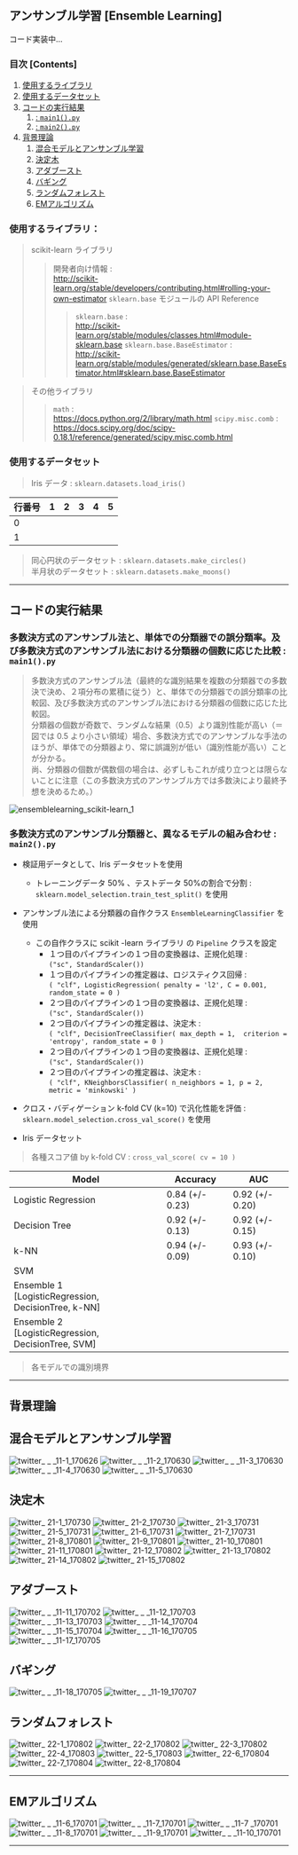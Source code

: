 ## アンサンブル学習 [Ensemble Learning]

コード実装中...

### 目次 [Contents]

1. [使用するライブラリ](#使用するライブラリ)
1. [使用するデータセット](#使用するデータセット)
1. [コードの実行結果](#コードの実行結果)
    1. [ : `main1().py`](#)
    1. [ : `main2().py`](#)
1. [背景理論](#背景理論)
    1. [混合モデルとアンサンブル学習](#混合モデルとアンサンブル学習)
    1. [決定木](#決定木)
    1. [アダブースト](#アダブースト)
    1. [バギング](#バギング)
    1. [ランダムフォレスト](#ランダムフォレスト)
    1. [EMアルゴリズム](#EMアルゴリズム)

<a name="#使用するライブラリ"></a>

### 使用するライブラリ：

> scikit-learn ライブラリ</br>
>> 開発者向け情報 : </br>
http://scikit-learn.org/stable/developers/contributing.html#rolling-your-own-estimator
>> `sklearn.base` モジュールの API Reference
>>> `sklearn.base` :</br>
http://scikit-learn.org/stable/modules/classes.html#module-sklearn.base
>>> `sklearn.base.BaseEstimator` :</br>
http://scikit-learn.org/stable/modules/generated/sklearn.base.BaseEstimator.html#sklearn.base.BaseEstimator

> その他ライブラリ
>> `math` :</br>
https://docs.python.org/2/library/math.html
>> `scipy.misc.comb` :</br>
https://docs.scipy.org/doc/scipy-0.18.1/reference/generated/scipy.misc.comb.html


<a name="#使用するデータセット"></a>

### 使用するデータセット

> Iris データ : `sklearn.datasets.load_iris()`</br>
>>

|行番号|1|2|3|4|5|
|---|---|---|---|---|---|
|0||||||
|1||||||

> 同心円状のデータセット : `sklearn.datasets.make_circles()` </br>
> 半月状のデータセット : `sklearn.datasets.make_moons()` </br>

---

<a name="#コードの実行結果"></a>

## コードの実行結果

<a name="#"></a>

### 多数決方式のアンサンブル法と、単体での分類器での誤分類率。及び多数決方式のアンサンブル法における分類器の個数に応じた比較 : </br> `main1().py`

>多数決方式のアンサンブル法（最終的な識別結果を複数の分類器での多数決で決め、２項分布の累積に従う）と、単体での分類器での誤分類率の比較図、及び多数決方式のアンサンブル法における分類器の個数に応じた比較図。</br>
分類器の個数が奇数で、ランダムな結果（0.5）より識別性能が高い（＝図では 0.5 より小さい領域）場合、多数決方式でのアンサンブルな手法のほうが、単体での分類器より、常に誤識別が低い（識別性能が高い）ことが分かる。</br>
尚、分類器の個数が偶数個の場合は、必ずしもこれが成り立つとは限らないことに注意（この多数決方式のアンサンブル方では多数決により最終予想を決めるため。）

![ensemblelearning_scikit-learn_1](https://user-images.githubusercontent.com/25688193/29705020-33fd8704-89b7-11e7-9760-5d04bca26af6.png)

### 多数決方式のアンサンブル分類器と、異なるモデルの組み合わせ : </br> `main2().py`

- 検証用データとして、Iris データセットを使用
  - トレーニングデータ 50% 、テストデータ 50%の割合で分割 :</br> `sklearn.model_selection.train_test_split()` を使用
- アンサンブル法による分類器の自作クラス `EnsembleLearningClassifier` を使用
  - この自作クラスに scikit -learn ライブラリ の `Pipeline` クラスを設定
    - １つ目のパイプラインの１つ目の変換器は、正規化処理 : </br>`("sc", StandardScaler())`
    - １つ目のパイプラインの推定器は、ロジスティクス回帰 : </br>`( "clf", LogisticRegression( penalty = 'l2', C = 0.001, random_state = 0 )`
    - ２つ目のパイプラインの１つ目の変換器は、正規化処理 : </br>`("sc", StandardScaler())`
    - ２つ目のパイプラインの推定器は、決定木 : </br>`( "clf", DecisionTreeClassifier( max_depth = 1,  criterion = 'entropy', random_state = 0 )`
    - ２つ目のパイプラインの１つ目の変換器は、正規化処理 : </br>`("sc", StandardScaler())`
    - ２つ目のパイプラインの推定器は、決定木 : </br>`( "clf", KNeighborsClassifier( n_neighbors = 1, p = 2, metric = 'minkowski' )`
- クロス・バディゲーション k-fold CV (k=10) で汎化性能を評価 : </br>`sklearn.model_selection.cross_val_score()` を使用

- Iris データセット
> 各種スコア値 by k-fold CV : `cross_val_score( cv = 10 )`

|Model|Accuracy|AUC|
|---|---|---|
|Logistic Regression|0.84 (+/- 0.23)|0.92 (+/- 0.20)|
|Decision Tree|0.92 (+/- 0.13)|0.92 (+/- 0.15)|
|k-NN|0.94 (+/- 0.09)|0.93 (+/- 0.10)|
|SVM|||
|Ensemble 1</br> [LogisticRegression, DecisionTree, k-NN]|||
|Ensemble 2</br> [LogisticRegression, DecisionTree, SVM]|||

> 各モデルでの識別境界

---

<a name="#背景理論"></a>

## 背景理論

<a name="#混合モデルとアンサンブル学習"></a>

## 混合モデルとアンサンブル学習

![twitter_ _ _11-1_170626](https://user-images.githubusercontent.com/25688193/29602474-4747a2b0-881b-11e7-9881-f79b0d22a1f2.png)
![twitter_ _ _11-2_170630](https://user-images.githubusercontent.com/25688193/29602475-4747ec34-881b-11e7-841a-bf69defa1311.png)
![twitter_ _ _11-3_170630](https://user-images.githubusercontent.com/25688193/29602473-47477d3a-881b-11e7-9d38-75561216b8a3.png)
![twitter_ _ _11-4_170630](https://user-images.githubusercontent.com/25688193/29602476-47481830-881b-11e7-8f8a-dfe9e358ff9e.png)
![twitter_ _ _11-5_170630](https://user-images.githubusercontent.com/25688193/29602477-47481d30-881b-11e7-9162-3e9101f12ca1.png)

<a name="#決定木"></a>

## 決定木

![twitter_ 21-1_170730](https://user-images.githubusercontent.com/25688193/29602731-5f1cc8b0-881c-11e7-89ae-bdc9d923d3a8.png)
![twitter_ 21-2_170730](https://user-images.githubusercontent.com/25688193/29602727-5f08c57c-881c-11e7-9e3c-f2c4736d4ed4.png)
![twitter_ 21-3_170731](https://user-images.githubusercontent.com/25688193/29602729-5f1b7a32-881c-11e7-8e6f-67b17765d140.png)
![twitter_ 21-5_170731](https://user-images.githubusercontent.com/25688193/29602728-5f08efde-881c-11e7-8688-f44bdcf2f675.png)
![twitter_ 21-6_170731](https://user-images.githubusercontent.com/25688193/29602730-5f1cc036-881c-11e7-96b9-b4a5a08d016e.png)
![twitter_ 21-7_170731](https://user-images.githubusercontent.com/25688193/29602732-5f1d5398-881c-11e7-8efa-d4d5a2abb7c6.png)
![twitter_ 21-8_170801](https://user-images.githubusercontent.com/25688193/29602734-5f39ad7c-881c-11e7-8007-14ed56644f94.png)
![twitter_ 21-9_170801](https://user-images.githubusercontent.com/25688193/29602733-5f2bfb78-881c-11e7-8906-7f9935fdbea2.png)
![twitter_ 21-10_170801](https://user-images.githubusercontent.com/25688193/29602735-5f3eba38-881c-11e7-898f-94e586787fe8.png)
![twitter_ 21-11_170801](https://user-images.githubusercontent.com/25688193/29602737-5f4051b8-881c-11e7-81c2-83d7b0b6f74f.png)
![twitter_ 21-12_170802](https://user-images.githubusercontent.com/25688193/29602736-5f401284-881c-11e7-8210-bfac76aa1cc3.png)
![twitter_ 21-13_170802](https://user-images.githubusercontent.com/25688193/29602738-5f4182c2-881c-11e7-8856-a295bdc0161e.png)
![twitter_ 21-14_170802](https://user-images.githubusercontent.com/25688193/29602739-5f4f9830-881c-11e7-87cb-a79d65401d31.png)
![twitter_ 21-15_170802](https://user-images.githubusercontent.com/25688193/29602740-5f60cd12-881c-11e7-9a49-894709d818b4.png)


<a name="#アダブースト"></a>

## アダブースト

![twitter_ _ _11-11_170702](https://user-images.githubusercontent.com/25688193/29602479-476bbe66-881b-11e7-9927-231b8268982a.png)
![twitter_ _ _11-12_170703](https://user-images.githubusercontent.com/25688193/29602484-478cfc48-881b-11e7-88b0-fecbc07b4ab7.png)
![twitter_ _ _11-13_170703](https://user-images.githubusercontent.com/25688193/29602486-4791bf94-881b-11e7-8156-7a92cef0a55f.png)
![twitter_ _ _11-14_170704](https://user-images.githubusercontent.com/25688193/29602487-47937bc2-881b-11e7-905b-1e4e5d9620e8.png)
![twitter_ _ _11-15_170704](https://user-images.githubusercontent.com/25688193/29602485-479175fc-881b-11e7-9bbd-e2ce8193b60f.png)
![twitter_ _ _11-16_170705](https://user-images.githubusercontent.com/25688193/29602490-47b3f3e8-881b-11e7-98f2-f442760ab208.png)
![twitter_ _ _11-17_170705](https://user-images.githubusercontent.com/25688193/29602488-47947fa4-881b-11e7-94f7-c2fc9b06a58c.png)

<a name="#バギング"></a>

## バギング

![twitter_ _ _11-18_170705](https://user-images.githubusercontent.com/25688193/29602489-47b34c9a-881b-11e7-80d7-b34afe348feb.png)
![twitter_ _ _11-19_170707](https://user-images.githubusercontent.com/25688193/29602491-47c72a08-881b-11e7-82df-71b94ae2dfc2.png)

<a name="#ランダムフォレスト"></a>

## ランダムフォレスト

![twitter_ 22-1_170802](https://user-images.githubusercontent.com/25688193/29602642-f67869f4-881b-11e7-9752-d37b693461e6.png)
![twitter_ 22-2_170802](https://user-images.githubusercontent.com/25688193/29602644-f69bf234-881b-11e7-9142-976f7294ee28.png)
![twitter_ 22-3_170802](https://user-images.githubusercontent.com/25688193/29602643-f69b541e-881b-11e7-8bf7-506da7bd0676.png)
![twitter_ 22-4_170803](https://user-images.githubusercontent.com/25688193/29602646-f69dc32a-881b-11e7-8b21-4af806db4294.png)
![twitter_ 22-5_170803](https://user-images.githubusercontent.com/25688193/29602648-f6b0a30a-881b-11e7-85cf-13ba4ced8060.png)
![twitter_ 22-6_170804](https://user-images.githubusercontent.com/25688193/29602647-f6b054f4-881b-11e7-8925-d874f1ff7e0e.png)
![twitter_ 22-7_170804](https://user-images.githubusercontent.com/25688193/29602645-f69dae12-881b-11e7-9d77-7342fc3aac86.png)
![twitter_ 22-8_170804](https://user-images.githubusercontent.com/25688193/29602649-f6be2f7a-881b-11e7-92d7-09e7a0a5ed20.png)

*    *    *

<a name="#EMアルゴリズム"></a>

## EMアルゴリズム

![twitter_ _ _11-6_170701](https://user-images.githubusercontent.com/25688193/29602472-4746aeb4-881b-11e7-96c2-9c55d6a5bcbd.png)
![twitter_ _ _11-7_170701](https://user-images.githubusercontent.com/25688193/29602478-4768b040-881b-11e7-83fb-aa882a5a42fe.png)
![twitter_ _ _11-7 _170701](https://user-images.githubusercontent.com/25688193/29602482-476dbc98-881b-11e7-8172-4aa6c562418a.png)
![twitter_ _ _11-8_170701](https://user-images.githubusercontent.com/25688193/29602483-476e0252-881b-11e7-8c87-e001e8253c45.png)
![twitter_ _ _11-9_170701](https://user-images.githubusercontent.com/25688193/29602480-476c2400-881b-11e7-95cc-16e8a166dc1f.png)
![twitter_ _ _11-10_170701](https://user-images.githubusercontent.com/25688193/29602481-476c61c2-881b-11e7-99c0-5b5f5f06633b.png)

*    *    *

